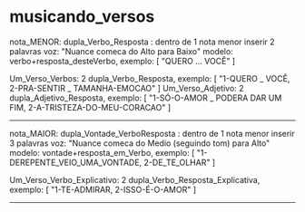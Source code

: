 # musicando_versos

nota_MENOR: dupla_Verbo_Resposta : dentro de 1 nota menor inserir 2 palavras
  voz: "Nuance comeca do Alto para Baixo"
  modelo: verbo+resposta_desteVerbo, exemplo: [ "QUERO ... VOCÊ" ]

Um_Verso_Verbos: 2 dupla_Verbo_Resposta, exemplo: [ "1-QUERO _ VOCÊ, 2-PRA-SENTIR _ TAMANHA-EMOCAO" ]
Um_Verso_Adjetivo: 2 dupla_Adjetivo_Resposta, exemplo: [ "1-SÓ-O-AMOR _ PODERA DAR UM FIM, 2-A-TRISTEZA-DO-MEU-CORACAO" ]

---

nota_MAIOR: dupla_Vontade_VerboResposta : dentro de 1 nota menor inserir 3 palavras
  voz: "Nuance comeca do Medio (seguindo tom) para Alto"
  modelo: vontade+resposta_em_Verbo, exemplo: [ "1-DEREPENTE_VEIO_UMA_VONTADE, 2-DE_TE_OLHAR" ]

Um_Verso_Verbo_Explicativo: 2 dupla_Verbo_Resposta_Explicativa, exemplo: [ "1-TE-ADMIRAR, 2-ISSO-É-O-AMOR" ]

---

